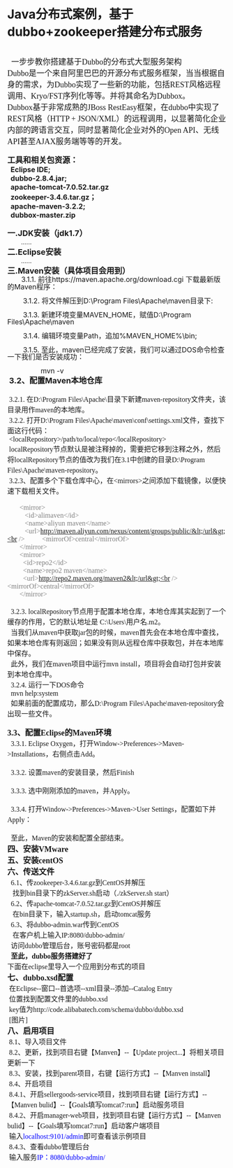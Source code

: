 # Java分布式案例，基于<b>dubbo+zookeeper</b>搭建分布式服务
<br /><span style="font-family: simsun; font-size: 18px;">&nbsp; 一步步教你搭建基于Dubbo的分布式大型服务架构<br />Dubbo是一个来自阿里巴巴的开源分布式服务框架，当当根据自身的需求，为Dubbo实现了一些新的功能，包括REST风格远程调用、Kryo/FST序列化等等。并将其命名为Dubbox。<br />Dubbox基于非常成熟的JBoss RestEasy框架，在dubbo中实现了REST风格（HTTP + JSON/XML）的远程调用，以显著简化企业内部的跨语言交互，同时显著简化企业对外的Open API、无线API甚至AJAX服务端等等的开发。</span><br /><br /><span style="font-size: 18px;"><b>工具和相关包资源：</b></span><br /><span style="font-size: 16px;"><b>&nbsp; Eclipse IDE;</b><br /><b>&nbsp; dubbo-2.8.4.jar;</b><br /><b>&nbsp; apache-tomcat-7.0.52.tar.gz</b><br /><b>&nbsp; zookeeper-3.4.6.tar.gz；</b><br /><b>&nbsp; apache-maven-3.2.2;</b><br /><b>&nbsp; dubbox-master.zip</b></span><br /><br /><span style="font-size: 18px;"><b>一.JDK安装（jdk1.7）</b></span><br />&nbsp;&nbsp;&nbsp;&nbsp;&nbsp;&nbsp;&nbsp; ......<br /><span style="font-size: 18px;"><b>二.Eclipse安装</b></span><br />&nbsp;&nbsp;&nbsp;&nbsp;&nbsp;&nbsp;&nbsp; ......<br /><span style="font-size: 18px;"><b>三.Maven安装（具体项目会用到）</b></span><br />&nbsp;&nbsp;&nbsp;&nbsp;&nbsp;&nbsp;&nbsp;<span style="font-size: 16px; line-height: 100%;"> 3.1.1. 前往https://maven.apache.org/download.cgi 下载最新版的Maven程序：&nbsp;&nbsp;&nbsp;&nbsp;&nbsp; &nbsp;<br /><br />&nbsp;&nbsp;&nbsp;&nbsp;&nbsp;&nbsp;&nbsp; 3.1.2. 将文件解压到D:\Program Files\Apache\maven目录下:<br /><br />&nbsp;&nbsp;&nbsp;&nbsp;&nbsp;&nbsp;&nbsp; 3.1.3. 新建环境变量MAVEN_HOME，赋值D:\Program Files\Apache\maven<br /><br />&nbsp;&nbsp;&nbsp;&nbsp;&nbsp;&nbsp;&nbsp; 3.1.4. 编辑环境变量Path，追加%MAVEN_HOME%\bin\;<br /><br />&nbsp;&nbsp;&nbsp;&nbsp;&nbsp;&nbsp;&nbsp; 3.1.5. 至此，maven已经完成了安装，我们可以通过DOS命令检查一下我们是否安装成功：<br /><br />&nbsp;&nbsp;&nbsp;&nbsp;&nbsp;&nbsp;&nbsp;&nbsp;&nbsp;&nbsp;&nbsp;&nbsp;&nbsp;&nbsp;&nbsp;&nbsp; mvn -v</span><br />&nbsp;<span style="font-size: 18px;"><b>3.2、配置Ma</b></span><span style="line-height: 100%; font-size: 18px;"><b>ven本地仓库</b><br /><br /></span><span style="font-size: 16px; font-family: simsun;">&nbsp;3.2.1. 在D:\Program Files\Apache\目录下新建maven-repository文件夹，该目录用作maven的本地库。<br />&nbsp;3.2.2. 打开D:\Program Files\Apache\maven\conf\settings.xml文件，查找下面这行代码：<br />&nbsp;&lt;localRepository&gt;/path/to/local/repo&lt;/localRepository&gt;<br />&nbsp;localRepository节点默认是被注释掉的，需要把它移到注释之外，然后将localRepository节点的值改为我们在3.1中创建的目录D:\Program Files\Apache\maven-repository。<br />&nbsp;3.2.3、配置多个下载仓库中心，在&lt;mirrors&gt;之间添加下载镜像，以便快速下载相关文件。<br />&nbsp;&nbsp;&nbsp;&nbsp;&nbsp;&nbsp; &nbsp;</span><br /><span style="font-family: simsun; font-size: 16px;">&nbsp;<span style="font-family: simsun; color: rgb(128, 128, 128);">&nbsp;&nbsp;&nbsp;&nbsp;&nbsp; &lt;mirror&gt;<br />&nbsp;&nbsp;&nbsp;&nbsp;&nbsp;&nbsp;&nbsp;&nbsp;&nbsp; &lt;id&gt;alimaven&lt;/id&gt;&nbsp;&nbsp;&nbsp;&nbsp; &nbsp;<br />&nbsp;&nbsp;&nbsp;&nbsp;&nbsp;&nbsp;&nbsp;&nbsp;&nbsp; &lt;name&gt;aliyun maven&lt;/name&gt;<br />&nbsp;&nbsp;&nbsp;&nbsp;&nbsp;&nbsp;&nbsp;&nbsp;&nbsp; &lt;url&gt;http://maven.aliyun.com/nexus/content/groups/public/&lt;/url&gt;<br />&nbsp;&nbsp; &nbsp;&nbsp;&nbsp;&nbsp;&nbsp;&nbsp; &lt;mirrorOf&gt;central&lt;/mirrorOf&gt;<br />&nbsp;&nbsp;&nbsp;&nbsp;&nbsp;&nbsp; &lt;/mirror&gt;<br />&nbsp;&nbsp;&nbsp;&nbsp;&nbsp;&nbsp; &lt;mirror&gt;<br />&nbsp;&nbsp;&nbsp;&nbsp;&nbsp;&nbsp;&nbsp;&nbsp; &lt;id&gt;repo2&lt;/id&gt;&nbsp;&nbsp;&nbsp;&nbsp; &nbsp;<br />&nbsp;&nbsp;&nbsp;&nbsp;&nbsp;&nbsp;&nbsp;&nbsp; &lt;name&gt;repo2 maven&lt;/name&gt;<br />&nbsp;&nbsp;&nbsp;&nbsp;&nbsp;&nbsp;&nbsp;&nbsp; &lt;url&gt;http://repo2.maven.org/maven2&lt;/url&gt;<br />&nbsp;&nbsp; &nbsp;&nbsp;&nbsp;&nbsp;&nbsp; &lt;mirrorOf&gt;central&lt;/mirrorOf&gt;<br />&nbsp;&nbsp;&nbsp;&nbsp;&nbsp;&nbsp; &lt;/mirror&gt;</span></span><br /><br /><span style="font-size: 16px; font-family: simsun;">&nbsp; 3.2.3. localRepository节点用于配置本地仓库，本地仓库其实起到了一个缓存的作用，它的默认地址是 C:\Users\用户名.m2。<br />&nbsp; 当我们从maven中获取jar包的时候，maven首先会在本地仓库中查找，如果本地仓库有则返回；如果没有则从远程仓库中获取包，并在本地库中保存。<br />&nbsp; 此外，我们在maven项目中运行mvn install，项目将会自动打包并安装到本地仓库中。<br />&nbsp; 3.2.4. 运行一下DOS命令<br />&nbsp; mvn help:system<br />&nbsp; 如果前面的配置成功，那么D:\Program Files\Apache\maven-repository会出现一些文件。<br /><br /></span><span style="font-family: simsun; font-size: 18px;"><b>3.3、配置Eclipse的Maven环境</b></span><span style="font-size: 16px; font-family: simsun;"><br />&nbsp; 3.3.1. Eclipse Oxygen，打开Window-&gt;Preferences-&gt;Maven-&gt;Installations，右侧点击Add。<br /><br />&nbsp; 3.3.2. 设置maven的安装目录，然后Finish<br /><br />&nbsp; 3.3.3. 选中刚刚添加的maven，并Apply。<br /><br />&nbsp; 3.3.4. 打开Window-&gt;Preferences-&gt;Maven-&gt;User Settings，配置如下并Apply：<br /><br />&nbsp; 至此，Maven的安装和配置全部结束。<br /></span><span style="font-size: 18px; font-family: simsun;"><b>四、安装VMware &nbsp;</b>&nbsp; &nbsp;<br /><b>五、安装centOS</b><br /><b>六、传送文件</b></span><span style="font-size: 16px; font-family: simsun;"><br />&nbsp; 6.1、传zookeeper-3.4.6.tar.gz到CentOS并解压<br />&nbsp;&nbsp; 找到bin目录下的zkServer.sh启动（./zkServer.sh start）<br />&nbsp; 6.2、传apache-tomcat-7.0.52.tar.gz到CentOS并解压<br />&nbsp;&nbsp; 在bin目录下，输入startup.sh，启动tomcat服务<br />&nbsp; 6.3、将dubbo-admin.war传到CentOS<br />&nbsp;&nbsp; 在客户机上输入IP:8080/dubbo-admin/<br />&nbsp; 访问dubbo管理后台，账号密码都是root<br /><b>&nbsp; 至此，dubbo服务搭建好了</b><br />下面在eclipse里导入一个应用到分布式的项目<br /></span><span style="font-family: simsun; font-size: 18px;"><b>七、dubbo.xsd配置</b></span><span style="font-size: 16px; font-family: simsun;"><br />&nbsp;在Eclipse--窗口--首选项--xml目录--添加--Catalog Entry<br />&nbsp;位置找到配置文件里的dubbo.xsd<br />&nbsp;key值为http://code.alibabatech.com/schema/dubbo/dubbo.xsd<br />&nbsp;[图片]<br /></span><span style="font-family: simsun; font-size: 18px;"><b>八、启用项目</b></span><span style="font-size: 16px; font-family: simsun;"><br />&nbsp;8.1、导入项目文件<br />&nbsp;8.2、更新，找到项目右键【Manven】--【Update project...】将相关项目更新一下<br />&nbsp;8.3、安装，找到parent项目，右键【运行方式】--【Manven install】<br />&nbsp;8.4、开启项目<br />&nbsp;8.4.1、开启sellergoods-service项目，找到项目右键【运行方式】--【Manven bulid】--【Goals填写tomcat7:run】启动服务项目<br />&nbsp;8.4.2、开启manager-web项目，找到项目右键【运行方式】--【Manven bulid】--【Goals填写tomcat7:run】启动客户端项目<br />&nbsp;输入</span><span style="font-size: 16px; font-family: simsun; color: rgb(0, 0, 255);">localhost:9101/admin</span><span style="font-size: 16px; font-family: simsun;">即可查看该示例项目<br />&nbsp;8.4.3、查看dubbo管理后台<br />&nbsp;输入服务</span><span style="font-size: 16px; font-family: simsun; color: rgb(0, 0, 255);">IP：8080/dubbo-admin/</span><br />&nbsp;<br /><br />
